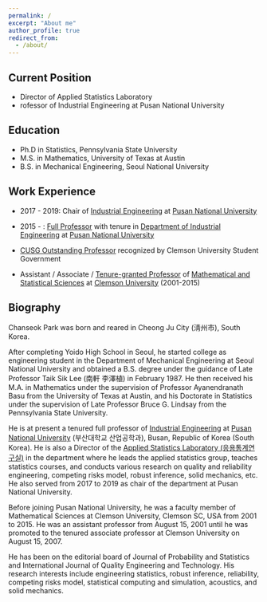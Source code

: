 ```yaml
---
permalink: /
excerpt: "About me"
author_profile: true
redirect_from: 
  - /about/
---
```



Current Position
------
* Director of Applied Statistics Laboratory
* rofessor of Industrial Engineering at Pusan National University

Education
------
* Ph.D in Statistics, Pennsylvania State University
* M.S. in Mathematics, University of Texas at Austin
* B.S. in Mechanical Engineering, Seoul National University

Work Experience
------
* 2017 - 2019: Chair of [Industrial Engineering](ie.pusan.ac.kr) at [Pusan National University](pusan.ac.kr)

* 2015 - : [Full Professor](https://drive.google.com/file/d/0B-GVxDJZNtwYblN3NTFYakJHTXc/view) with tenure in [Department of Industrial Engineering](ie.pusan.ac.kr) at [Pusan National University](pusan.ac.kr)

* [CUSG Outstanding Professor](https://drive.google.com/open?id=0B-GVxDJZNtwYVG9jZDJJSGFNNU0)  recognized by Clemson University Student Government

* Assistant / Associate / [Tenure-granted Professor](https://drive.google.com/open?id=0B-GVxDJZNtwYUGg3ZjNGeHU5QTQ) of [Mathematical and Statistical Sciences](https://www.clemson.edu/science/departments/math-stat/) at [Clemson University](https://www.clemson.edu/) (2001-2015)


Biography
------
Chanseok Park was born and reared in Cheong Ju City (淸州市), South Korea.

After completing Yoido High School in Seoul, 
he started college as engineering student in the Department of Mechanical Engineering 
at Seoul National University and obtained a B.S. degree 
under the guidance of Late Professor Taik Sik Lee (南軒 李澤植) in February 1987. 
He then received his M.A. in Mathematics 
under the supervision of Professor Ayanendranath Basu 
from the University of Texas at Austin, 
and his Doctorate in Statistics 
under the supervision of Late Professor Bruce G. Lindsay from the Pennsylvania State University.

He is at present a tenured full professor of 
[Industrial Engineering](http://ie.pusan.ac.kr) at 
[Pusan National University](http://pusan.ac.kr)
(부산대학교 산업공학과), Busan, Republic of Korea (South Korea). 
He is also a Director of the 
[Applied Statistics Laboratory (응용통계연구실)](https://sites.google.com/view/appliedstatlab) 
in the department where he leads the applied statistics group, teaches statistics courses, and conducts various research on quality and reliability engineering, competing risks model, robust inference, solid mechanics, etc.  He also served from 2017 to 2019 as chair of the department at Pusan National University.

Before joining Pusan National University, he was a faculty member of Mathematical Sciences at Clemson University, Clemson SC, USA from 2001 to 2015. He was an assistant professor from August 15, 2001 until he was promoted to the tenured associate professor at Clemson University on August 15, 2007.

He has been on the editorial board of Journal of Probability and Statistics and International Journal of Quality Engineering and Technology. His research interests include engineering statistics, robust inference, reliability, competing risks model, statistical computing and simulation, acoustics, and solid mechanics.

